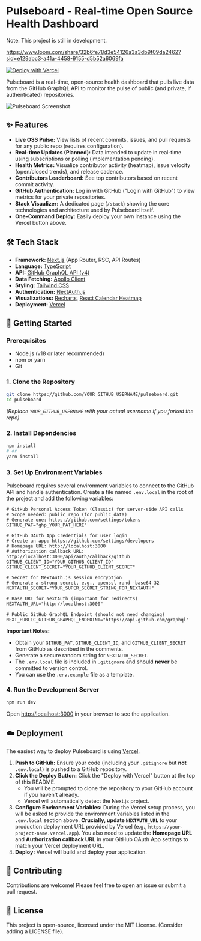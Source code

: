 # Pulseboard - Real-time Open Source Health Dashboard
Note: This project is still in development. 


https://www.loom.com/share/32b6fe78d3e54126a3a3db9f09da2462?sid=e129abc3-a41a-4458-9155-d5b52a6069fa 


[![Deploy with Vercel](https://vercel.com/button)](https://vercel.com/new/clone?repository-url=https%3A%2F%2Fgithub.com%2FYOUR_GITHUB_USERNAME%2Fpulseboard&env=GITHUB_PAT,GITHUB_CLIENT_ID,GITHUB_CLIENT_SECRET,NEXTAUTH_SECRET,NEXTAUTH_URL,NEXT_PUBLIC_GITHUB_GRAPHQL_ENDPOINT&envDescription=Required%20environment%20variables%20for%20Pulseboard&project-name=pulseboard&repository-name=pulseboard)

Pulseboard is a real-time, open-source health dashboard that pulls live data from the GitHub GraphQL API to monitor the pulse of public (and private, if authenticated) repositories.

![Pulseboard Screenshot](public/pulseboard-screenshot-placeholder.png) <!-- TODO: Add an actual screenshot -->

## ✨ Features

*   **Live OSS Pulse:** View lists of recent commits, issues, and pull requests for any public repo (requires configuration).
*   **Real-time Updates (Planned):** Data intended to update in real-time using subscriptions or polling (implementation pending).
*   **Health Metrics:** Visualize contributor activity (heatmap), issue velocity (open/closed trends), and release cadence.
*   **Contributors Leaderboard:** See top contributors based on recent commit activity.
*   **GitHub Authentication:** Log in with GitHub ("Login with GitHub") to view metrics for your private repositories.
*   **Stack Visualizer:** A dedicated page (`/stack`) showing the core technologies and architecture used by Pulseboard itself.
*   **One-Command Deploy:** Easily deploy your own instance using the Vercel button above.

## 🛠️ Tech Stack

*   **Framework:** [Next.js](https://nextjs.org/) (App Router, RSC, API Routes)
*   **Language:** [TypeScript](https://www.typescriptlang.org/)
*   **API:** [GitHub GraphQL API (v4)](https://docs.github.com/en/graphql)
*   **Data Fetching:** [Apollo Client](https://www.apollographql.com/docs/react/)
*   **Styling:** [Tailwind CSS](https://tailwindcss.com/)
*   **Authentication:** [NextAuth.js](https://next-auth.js.org/)
*   **Visualizations:** [Recharts](https://recharts.org/), [React Calendar Heatmap](https://github.com/patientslikeme/react-calendar-heatmap)
*   **Deployment:** [Vercel](https://vercel.com/)

## 🚀 Getting Started

### Prerequisites

*   Node.js (v18 or later recommended)
*   npm or yarn
*   Git

### 1. Clone the Repository

```bash
git clone https://github.com/YOUR_GITHUB_USERNAME/pulseboard.git
cd pulseboard
```

*(Replace `YOUR_GITHUB_USERNAME` with your actual username if you forked the repo)*

### 2. Install Dependencies

```bash
npm install
# or
yarn install
```

### 3. Set Up Environment Variables

Pulseboard requires several environment variables to connect to the GitHub API and handle authentication. Create a file named `.env.local` in the root of the project and add the following variables:

```dotenv
# GitHub Personal Access Token (Classic) for server-side API calls
# Scope needed: public_repo (for public data)
# Generate one: https://github.com/settings/tokens
GITHUB_PAT="ghp_YOUR_PAT_HERE"

# GitHub OAuth App Credentials for user login
# Create an app: https://github.com/settings/developers
# Homepage URL: http://localhost:3000
# Authorization callback URL: http://localhost:3000/api/auth/callback/github
GITHUB_CLIENT_ID="YOUR_GITHUB_CLIENT_ID"
GITHUB_CLIENT_SECRET="YOUR_GITHUB_CLIENT_SECRET"

# Secret for NextAuth.js session encryption
# Generate a strong secret, e.g., openssl rand -base64 32
NEXTAUTH_SECRET="YOUR_SUPER_SECRET_STRING_FOR_NEXTAUTH"

# Base URL for NextAuth (important for redirects)
NEXTAUTH_URL="http://localhost:3000"

# Public GitHub GraphQL Endpoint (should not need changing)
NEXT_PUBLIC_GITHUB_GRAPHQL_ENDPOINT="https://api.github.com/graphql"
```

**Important Notes:**

*   Obtain your `GITHUB_PAT`, `GITHUB_CLIENT_ID`, and `GITHUB_CLIENT_SECRET` from GitHub as described in the comments.
*   Generate a secure random string for `NEXTAUTH_SECRET`.
*   The `.env.local` file is included in `.gitignore` and should **never** be committed to version control.
*   You can use the `.env.example` file as a template.

### 4. Run the Development Server

```bash
npm run dev
```

Open [http://localhost:3000](http://localhost:3000) in your browser to see the application.

## ☁️ Deployment

The easiest way to deploy Pulseboard is using [Vercel](https://vercel.com/).

1.  **Push to GitHub:** Ensure your code (including your `.gitignore` but **not** `.env.local`) is pushed to a GitHub repository.
2.  **Click the Deploy Button:** Click the "Deploy with Vercel" button at the top of this README.
    *   You will be prompted to clone the repository to your GitHub account if you haven't already.
    *   Vercel will automatically detect the Next.js project.
3.  **Configure Environment Variables:** During the Vercel setup process, you will be asked to provide the environment variables listed in the `.env.local` section above. **Crucially, update `NEXTAUTH_URL`** to your production deployment URL provided by Vercel (e.g., `https://your-project-name.vercel.app`). You also need to update the **Homepage URL** and **Authorization callback URL** in your GitHub OAuth App settings to match your Vercel deployment URL.
4.  **Deploy:** Vercel will build and deploy your application.

## 🤝 Contributing

Contributions are welcome! Please feel free to open an issue or submit a pull request.

## 📄 License

This project is open-source, licensed under the MIT License. (Consider adding a LICENSE file).

